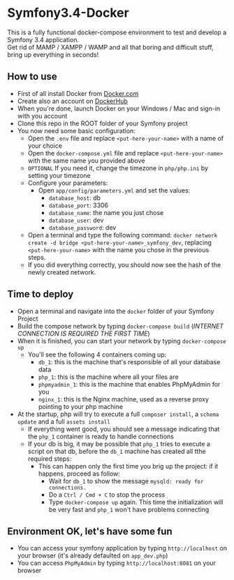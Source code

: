 # Symfony3.4-Docker

This is a fully functional docker-compose environment to test and develop a Symfony 3.4 application.<br>
Get rid of MAMP / XAMPP / WAMP and all that boring and difficult stuff, bring up everything in seconds!

## How to use

  - First of all install Docker from [Docker.com][docker]
  - Create also an account on [DockerHub][dockerhub]
  - When you're done, launch Docker on your Windows / Mac and sign-in with you account
  - Clone this repo in the ROOT folder of your Symfony project
  - You now need some basic configuration:
    - Open the `.env` file and replace `<put-here-your-name>` with a name of your choice
    - Open the `docker-compose.yml` file and replace `<put-here-your-name>` with the same name you provided above
    - `OPTIONAL` If you need it, change the timezone in `php/php.ini` by setting your timezone
    - Configure your parameters:
      - Open `app/config/parameters.yml` and set the values:
        - `database_host`: db
        - `database_port`: 3306
        - `database_name`: the name you just chose
        - `database_user`: dev
        - `database_password`: dev
    - Open a terminal and type the following command: `docker network create -d bridge <put-here-your-name>_symfony_dev`, replacing `<put-here-your-name>` with the name you chose in the previous steps.
    - If you did everything correctly, you should now see the hash of the newly created network.
    
## Time to deploy

  - Open a terminal and navigate into the `docker` folder of your Symfony Project
  - Build the compose network by typing `docker-compose build` (*INTERNET CONNECTION IS REQUIRED THE FIRST TIME*)
  - When it is finished, you can start your network by typing `docker-compose up`
    - You'll see the following 4 containers coming up:
      - `db_1`: this is the machine that's responsible of all your database data
      - `php_1`: this is the machine where all your files are
      - `phpmyadmin_1`: this is the machine that enables PhpMyAdmin for you
      - `nginx_1`: this is the Nginx machine, used as a reverse proxy pointing to your php machine   
  - At the startup, php will try to execute a full `composer install`, a `schema update` and a full `assets install`
    - If everything went good, you should see a message indicating that the `php_1` container is ready to handle connections
    - If your db is big, it may be possible that `php_1` tries to execute a script on that db, before the `db_1` machine has created all tthe required steps:
      - This can happen only the first time you brig up the project: if it happens, proceed as follow:
        - Wait for `db_1` to show the message `mysqld: ready for connections.`
        - Do a `Ctrl / Cmd + C` to stop the process
        - Type `docker-compose up` again. This time the initialization will be very fast and `php_1` won't have problems connecting 

## Environment OK, let's have some fun

  - You can access your symfony application by typing `http://localhost` on your browser (it's already defaulted on `app_dev.php`)
  - You can access `PhpMyAdmin` by typing `http://localhost:8081` on your browser

   [docker]: <https://www.docker.com>
   [dockerhub]: <https://hub.docker.com>
  
